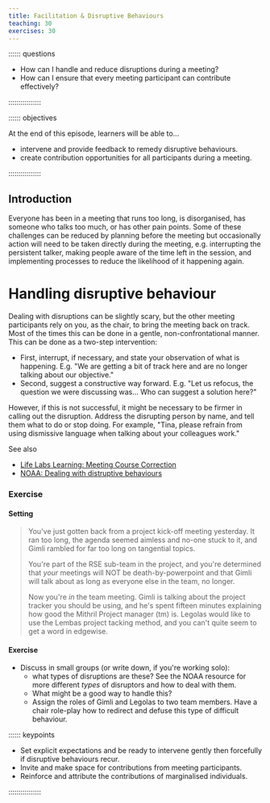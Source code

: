 ```yaml
---
title: Facilitation & Disruptive Behaviours
teaching: 30
exercises: 30
---
```


:::::: questions

* How can I handle and reduce disruptions during a meeting?
* How can I ensure that every meeting participant can contribute effectively?

::::::::::::::::


:::::: objectives

At the end of this episode, learners will be able to...

* intervene and provide feedback to remedy disruptive behaviours.
* create contribution opportunities for all participants during a meeting.

::::::::::::::::

## Introduction

Everyone has been in a meeting that runs too long, is disorganised, has someone who talks too much, or has other pain points. Some of these challenges can be reduced by planning before the meeting but occasionally action will need to be taken directly during the meeting, e.g. interrupting the persistent talker, making people aware of the time left in the session, and implementing processes to reduce the likelihood of it happening again. 

# Handling disruptive behaviour

Dealing with disruptions can be slightly scary, but the other meeting participants rely on you, as the chair, to bring the meeting back on track. Most of the times this can be done in a gentle, non-confrontational manner. This can be done as a two-step intervention:

- First, interrupt, if necessary, and state your observation of what is happening. E.g. "We are getting a bit of track here and are no longer talking about our objective."
- Second, suggest a constructive way forward. E.g. "Let us refocus, the question we were discussing was... Who can suggest a solution here?"

However, if this is not successful, it might be necessary to be firmer in calling out the disruption. Address the disrupting person by name, and tell them what to do or stop doing. For example, "Tina, please refrain from using dismissive language when talking about your colleagues work."

See also
- [Life Labs Learning: Meeting Course Correction](https://www.lifelabslearning.com/book/download/meeting-course-corrections)
- [NOAA: Dealing with distruptive behaviours](https://coast.noaa.gov/ddb/)


### Exercise

#### Setting

> You've just gotten back from a project kick-off meeting yesterday. It ran too long, the agenda seemed aimless and no-one stuck to it, and Gimli rambled for far too long on tangential topics. 
>
> You're part of the RSE sub-team in the project, and you're determined that _your_ meetings will NOT be death-by-powerpoint and that Gimli will talk about as long as everyone else in the team, no longer.
>
> Now you're _in_ the team meeting. Gimli is talking about the project tracker you should be using, and he's spent fifteen minutes explaining how good the Mithril Project manager (tm) is. Legolas would like to use the Lembas project tacking method, and you can't quite seem to get a word in edgewise. 

#### Exercise

- Discuss in small groups (or write down, if you're working solo): 
  - what types of disruptions are these? See the NOAA resource for more different _types_ of disruptors and how to deal with them. 
  - What might be a good way to handle this? 
  - Assign the roles of Gimli and Legolas to two team members. Have a chair role-play how to redirect and defuse this type of difficult behaviour. 



:::::: keypoints

* Set explicit expectations and be ready to intervene gently then forcefully if disruptive behaviours recur.
* Invite and make space for contributions from meeting participants.
* Reinforce and attribute the contributions of marginalised individuals.

::::::::::::::::


